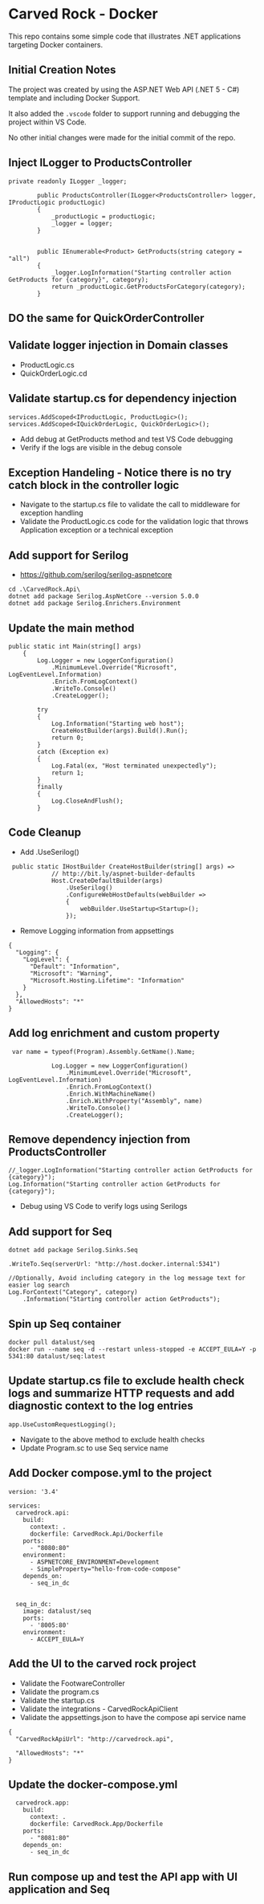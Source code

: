# Carved Rock - Docker 
This repo contains some simple code that illustrates .NET applications targeting 
Docker containers.

## Initial Creation Notes
The project was created by using the ASP.NET Web API (.NET 5 - C#) template and including Docker Support.

It also added the `.vscode` folder to support running and debugging the project within VS Code.

No other initial changes were made for the initial commit of the repo.

## Inject ILogger to ProductsController
```
private readonly ILogger _logger;

        public ProductsController(ILogger<ProductsController> logger, IProductLogic productLogic)
        {
            _productLogic = productLogic;
            _logger = logger;
        }


        public IEnumerable<Product> GetProducts(string category = "all")
        {
            _logger.LogInformation("Starting controller action GetProducts for {category}", category);
            return _productLogic.GetProductsForCategory(category);
        }
```


## DO the same for QuickOrderController

## Validate logger injection in Domain classes
* ProductLogic.cs
* QuickOrderLogic.cd

## Validate startup.cs for dependency injection
```
services.AddScoped<IProductLogic, ProductLogic>();
services.AddScoped<IQuickOrderLogic, QuickOrderLogic>();
```
* Add debug at GetProducts method and test VS Code debugging
* Verify if the logs are visible in the debug console

## Exception Handeling - Notice there is no try catch block in the controller logic
* Navigate to the startup.cs file to validate the call to middleware for exception handling 
* Validate the ProductLogic.cs code for the validation logic that throws Application exception or a technical exception

## Add support for Serilog
* https://github.com/serilog/serilog-aspnetcore 
```
cd .\CarvedRock.Api\
dotnet add package Serilog.AspNetCore --version 5.0.0
dotnet add package Serilog.Enrichers.Environment
```

## Update the main method
```
public static int Main(string[] args)
    {
        Log.Logger = new LoggerConfiguration()
            .MinimumLevel.Override("Microsoft", LogEventLevel.Information)
            .Enrich.FromLogContext()
            .WriteTo.Console()
            .CreateLogger();

        try
        {
            Log.Information("Starting web host");
            CreateHostBuilder(args).Build().Run();
            return 0;
        }
        catch (Exception ex)
        {
            Log.Fatal(ex, "Host terminated unexpectedly");
            return 1;
        }
        finally
        {
            Log.CloseAndFlush();
        }
```

## Code Cleanup
* Add .UseSerilog()
```
 public static IHostBuilder CreateHostBuilder(string[] args) =>
		    // http://bit.ly/aspnet-builder-defaults
            Host.CreateDefaultBuilder(args)
                .UseSerilog()
                .ConfigureWebHostDefaults(webBuilder =>
                {
                    webBuilder.UseStartup<Startup>();
                });
```

* Remove Logging information from appsettings 
```
{
  "Logging": {
    "LogLevel": {
      "Default": "Information",
      "Microsoft": "Warning",
      "Microsoft.Hosting.Lifetime": "Information"
    }
  },
  "AllowedHosts": "*"
}
```

## Add log enrichment and custom property
```
 var name = typeof(Program).Assembly.GetName().Name;

            Log.Logger = new LoggerConfiguration()
                .MinimumLevel.Override("Microsoft", LogEventLevel.Information)
                .Enrich.FromLogContext()
                .Enrich.WithMachineName()
                .Enrich.WithProperty("Assembly", name)
                .WriteTo.Console()
                .CreateLogger();
```

## Remove dependency injection from ProductsController
```
//_logger.LogInformation("Starting controller action GetProducts for {category}");
Log.Information("Starting controller action GetProducts for {category}");
```

* Debug using VS Code to verify logs using Serilogs

## Add support for Seq
```
dotnet add package Serilog.Sinks.Seq

.WriteTo.Seq(serverUrl: "http://host.docker.internal:5341")

//Optionally, Avoid including category in the log message text for easier log search
Log.ForContext("Category", category)
    .Information("Starting controller action GetProducts");
```

## Spin up Seq container
```
docker pull datalust/seq
docker run --name seq -d --restart unless-stopped -e ACCEPT_EULA=Y -p 5341:80 datalust/seq:latest
```
## Update startup.cs file to exclude health check logs and summarize HTTP requests and add diagnostic context to the log entries
```
app.UseCustomRequestLogging();
```
* Navigate to the above method to exclude health checks
* Update Program.sc to use Seq service name

## Add Docker compose.yml to the project
```
version: '3.4'

services:
  carvedrock.api:    
    build:
      context: .
      dockerfile: CarvedRock.Api/Dockerfile
    ports:
      - "8080:80"
    environment:
      - ASPNETCORE_ENVIRONMENT=Development
      - SimpleProperty="hello-from-code-compose"
    depends_on: 
      - seq_in_dc


  seq_in_dc:    
    image: datalust/seq    
    ports:
      - '8005:80'      
    environment:
      - ACCEPT_EULA=Y 
```

## Add the UI to the carved rock project
* Validate the FootwareController
* Validate the program.cs
* Validate the startup.cs
* Validate the integrations - CarvedRockApiClient
* Validate the appsettings.json to have the compose api service name
```
{
  "CarvedRockApiUrl": "http://carvedrock.api",

  "AllowedHosts": "*"
}
```

## Update the docker-compose.yml
```
  carvedrock.app:
    build:
      context: .
      dockerfile: CarvedRock.App/Dockerfile
    ports:
      - "8081:80"
    depends_on: 
      - seq_in_dc
```
## Run compose up and test the API app with UI application and Seq